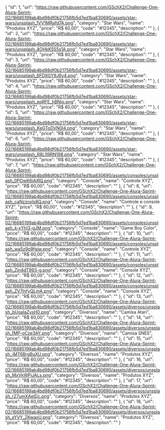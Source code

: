 {
    "id": 1,
    "url": "https://raw.githubusercontent.com/GSchX2/Challenge-One-Alura-Sprint-02/16685199ab4bd98df0b21756fb5d7ed1ba830690/assets/star-wars/unsplash_1VV1MRafd7A.png",
    "category": "Star Wars",
    "name": "Produtos XYZ",
    "price": "R$ 60,00",
    "code": "#12345",
    "description": ""
},
{
    "id": 2,
    "url": "https://raw.githubusercontent.com/GSchX2/Challenge-One-Alura-Sprint-02/16685199ab4bd98df0b21756fb5d7ed1ba830690/assets/star-wars/unsplash_4OHkK555s1A.png",
    "category": "Star Wars",
    "name": "Produtos XYZ",
    "price": "R$ 60,00",
    "code": "#12345",
    "description": ""
},
{
    "id": 3,
    "url": "https://raw.githubusercontent.com/GSchX2/Challenge-One-Alura-Sprint-02/16685199ab4bd98df0b21756fb5d7ed1ba830690/assets/star-wars/unsplash_6FDXGY9J6y4.png",
    "category": "Star Wars",
    "name": "Produtos XYZ",
    "price": "R$ 60,00",
    "code": "#12345",
    "description": ""
},
{
    "id": 4,
    "url": "https://raw.githubusercontent.com/GSchX2/Challenge-One-Alura-Sprint-02/16685199ab4bd98df0b21756fb5d7ed1ba830690/assets/star-wars/unsplash_epRFE_hBNjo.png",
    "category": "Star Wars",
    "name": "Produtos XYZ",
    "price": "R$ 60,00",
    "code": "#12345",
    "description": ""
},
{
    "id": 5,
    "url": "https://raw.githubusercontent.com/GSchX2/Challenge-One-Alura-Sprint-02/16685199ab4bd98df0b21756fb5d7ed1ba830690/assets/star-wars/unsplash_KeGToDVN0l4.png",
    "category": "Star Wars",
    "name": "Produtos XYZ",
    "price": "R$ 60,00",
    "code": "#12345",
    "description": ""
},
{
    "id": 6,
    "url": "https://raw.githubusercontent.com/GSchX2/Challenge-One-Alura-Sprint-02/16685199ab4bd98df0b21756fb5d7ed1ba830690/assets/star-wars/unsplash_R8L1l9RN198.png",
    "category": "Star Wars",
    "name": "Produtos XYZ",
    "price": "R$ 60,00",
    "code": "#12345",
    "description": ""
},
{
    "id": 7,
    "url": "https://raw.githubusercontent.com/GSchX2/Challenge-One-Alura-Sprint-02/16685199ab4bd98df0b21756fb5d7ed1ba830690/assets/consoles/unsplash_0POwK6iAiRQ.png",
    "category": "Console",
    "name": "Controle XYZ",
    "price": "R$ 60,00",
    "code": "#12345",
    "description": ""
},
{
    "id": 8,
    "url": "https://raw.githubusercontent.com/GSchX2/Challenge-One-Alura-Sprint-02/16685199ab4bd98df0b21756fb5d7ed1ba830690/assets/consoles/unsplash_caNzzoxls8Q.png",
    "category": "Console",
    "name": "Controle e console XYZ",
    "price": "R$ 60,00",
    "code": "#12345",
    "description": ""
},
{
    "id": 9,
    "url": "https://raw.githubusercontent.com/GSchX2/Challenge-One-Alura-Sprint-02/16685199ab4bd98df0b21756fb5d7ed1ba830690/assets/consoles/unsplash_k-xYhI3-gJM.png",
    "category": "Console",
    "name": "Game Boy Color",
    "price": "R$ 60,00",
    "code": "#12345",
    "description": ""
},
{
    "id": 10,
    "url": "https://raw.githubusercontent.com/GSchX2/Challenge-One-Alura-Sprint-02/16685199ab4bd98df0b21756fb5d7ed1ba830690/assets/consoles/unsplash_wa5z9o9fgjw.png",
    "category": "Console",
    "name": "Controle XYZ",
    "price": "R$ 60,00",
    "code": "#12345",
    "description": ""
},
{
    "id": 11,
    "url": "https://raw.githubusercontent.com/GSchX2/Challenge-One-Alura-Sprint-02/16685199ab4bd98df0b21756fb5d7ed1ba830690/assets/consoles/unsplash_Zjn4dT993-g.png",
    "category": "Console",
    "name": "Console XYZ",
    "price": "R$ 60,00",
    "code": "#12345",
    "description": ""
},
{
    "id": 12,
    "url": "https://raw.githubusercontent.com/GSchX2/Challenge-One-Alura-Sprint-02/16685199ab4bd98df0b21756fb5d7ed1ba830690/assets/consoles/unsplash_ZV7lnfyQLmA.png",
    "category": "Console",
    "name": "Console XYZ",
    "price": "R$ 60,00",
    "code": "#12345",
    "description": ""
},
{
    "id": 13,
    "url": "https://raw.githubusercontent.com/GSchX2/Challenge-One-Alura-Sprint-02/16685199ab4bd98df0b21756fb5d7ed1ba830690/assets/diversos/unsplash_bUgaIaZysH0.png",
    "category": "Diversos",
    "name": "Camisa Atari",
    "price": "R$ 60,00",
    "code": "#12345",
    "description": ""
},
{
    "id": 14,
    "url": "https://raw.githubusercontent.com/GSchX2/Challenge-One-Alura-Sprint-02/16685199ab4bd98df0b21756fb5d7ed1ba830690/assets/diversos/unsplash_fMP-oCze3AY.png",
    "category": "Diversos",
    "name": "Camisa SNES",
    "price": "R$ 60,00",
    "code": "#12345",
    "description": ""
},
{
    "id": 15,
    "url": "https://raw.githubusercontent.com/GSchX2/Challenge-One-Alura-Sprint-02/16685199ab4bd98df0b21756fb5d7ed1ba830690/assets/diversos/unsplash_jMT6BrgBuXU.png",
    "category": "Diversos",
    "name": "Produtos XYZ",
    "price": "R$ 60,00",
    "code": "#12345",
    "description": ""
},
{
    "id": 16,
    "url": "https://raw.githubusercontent.com/GSchX2/Challenge-One-Alura-Sprint-02/16685199ab4bd98df0b21756fb5d7ed1ba830690/assets/diversos/unsplash_MxVkWPiJALs.png",
    "category": "Diversos",
    "name": "Produtos XYZ",
    "price": "R$ 60,00",
    "code": "#12345",
    "description": ""
},
{
    "id": 17,
    "url": "https://raw.githubusercontent.com/GSchX2/Challenge-One-Alura-Sprint-02/16685199ab4bd98df0b21756fb5d7ed1ba830690/assets/diversos/unsplash_r27umXAelDc.png",
    "category": "Diversos",
    "name": "Produtos XYZ",
    "price": "R$ 60,00",
    "code": "#12345",
    "description": ""
},
{
    "id": 18,
    "url": "https://raw.githubusercontent.com/GSchX2/Challenge-One-Alura-Sprint-02/16685199ab4bd98df0b21756fb5d7ed1ba830690/assets/diversos/unsplash_sYVY_ZKwaxU.png",
    "category": "Diversos",
    "name": "Produtos XYZ",
    "price": "R$ 60,00",
    "code": "#12345",
    "description": ""
}